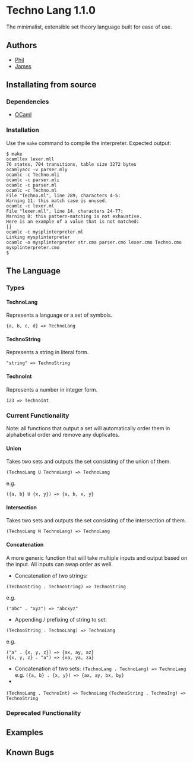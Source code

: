 # Techno Lang 1.1.0
The minimalist, extensible set theory language built for ease of use.
## Authors
- [Phil](https://github.com/philMarius)
- [James](https://github.com/jameslinwood)
## Installating from source
### Dependencies
- [OCaml](http://ocaml.org/)
### Installation
Use the `make` command to compile the interpreter. Expected output:
```
$ make
ocamllex lexer.mll
76 states, 704 transitions, table size 3272 bytes
ocamlyacc -v parser.mly
ocamlc -c Techno.mli
ocamlc -c parser.mli
ocamlc -c parser.ml
ocamlc -c Techno.ml
File "Techno.ml", line 289, characters 4-5:
Warning 11: this match case is unused.
ocamlc -c lexer.ml
File "lexer.mll", line 14, characters 24-77:
Warning 8: this pattern-matching is not exhaustive.
Here is an example of a value that is not matched:
[]
ocamlc -c mysplinterpreter.ml
Linking mysplinterpreter
ocamlc -o mysplinterpreter str.cma parser.cmo lexer.cmo Techno.cmo mysplinterpreter.cmo
$
```
## The Language
### Types
#### TechnoLang
Represents a language or a set of symbols.
```
{a, b, c, d} => TechnoLang
```
#### TechnoString
Represents a string in literal form.
```
"string" => TechnoString
```
#### TechnoInt
Represents a number in integer form.
```
123 => TechnoInt
```
### Current Functionality
Note: all functions that output a set will automatically order them in alphabetical order and remove any duplicates.
#### Union
Takes two sets and outputs the set consisting of the union of them.
```
(TechnoLang U TechnoLang) => TechnoLang
```
e.g.
```
({a, b} U {x, y}) => {a, b, x, y}
```
#### Intersection
Takes two sets and outputs the set consisting of the intersection of them.
```
(TechnoLang N TechnoLang) => TechnoLang
```
#### Concatenation
A more generic function that will take multiple inputs and output based on the input. All inputs can swap order as well.
- Concatenation of two strings:
```
(TechnoString . TechnoString) => TechnoString
```
e.g. 
```
("abc" . "xyz") => "abcxyz"
```
- Appending / prefixing of string to set:
```
(TechnoString . TechnoLang) => TechnoLang
```
e.g. 
```
("a" . {x, y, z}) => {ax, ay, az}
({x, y, z} . "a") => {xa, ya, za}
```
- Concatenation of two sets:
```(TechnoLang . TechnoLang) => TechnoLang```
e.g.
`({a, b} . {x, y}) => {ax, ay, bx, by}`
- 
`(TechnoLang . TechnoInt) => TechnoLang`
`(TechnoString . TechnoIng) => TechnoString`
### Deprecated Functionality
## Examples
## Known Bugs
